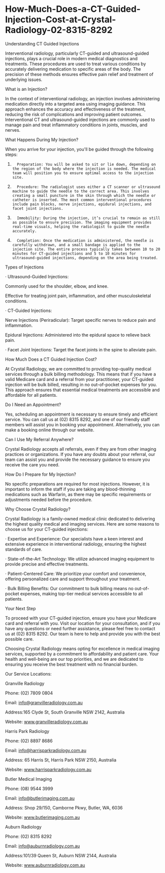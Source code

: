 # How-Much-Does-a-CT-Guided-Injection-Cost-at-Crystal-Radiology-02-8315-8292
Understanding CT Guided Injections

Interventional radiology, particularly CT-guided and ultrasound-guided injections, plays a crucial role in modern medical diagnostics and treatments. These procedures are used to treat various conditions by accurately delivering medication to specific areas of the body. The precision of these methods ensures effective pain relief and treatment of underlying issues.

What is an Injection?

In the context of interventional radiology, an injection involves administering medication directly into a targeted area using imaging guidance. This approach enhances the accuracy and effectiveness of the treatment, reducing the risk of complications and improving patient outcomes. Interventional CT and ultrasound-guided injections are commonly used to manage pain and treat inflammatory conditions in joints, muscles, and nerves.

What Happens During My Injection?

When you arrive for your injection, you'll be guided through the following steps:

1.       Preparation: You will be asked to sit or lie down, depending on the region of the body where the injection is needed. The medical team will position you to ensure optimal access to the injection site.

2.       Procedure: The radiologist uses either a CT scanner or ultrasound machine to guide the needle to the correct area. This involves creating a small puncture in the skin through which the needle or catheter is inserted. The most common interventional procedures include pain blocks, nerve injections, epidural injections, and facet joint injections.

3.       Immobility: During the injection, it’s crucial to remain as still as possible to ensure precision. The imaging equipment provides real-time visuals, helping the radiologist to guide the needle accurately.

4.       Completion: Once the medication is administered, the needle is carefully withdrawn, and a small bandage is applied to the injection site. The entire process typically takes between 10 to 20 minutes for CT-guided injections and 5 to 10 minutes for ultrasound-guided injections, depending on the area being treated.

Types of Injections

·         Ultrasound-Guided Injections:

Commonly used for the shoulder, elbow, and knee.

Effective for treating joint pain, inflammation, and other musculoskeletal conditions.

·         CT-Guided Injections:

Nerve Injections (Periradicular): Target specific nerves to reduce pain and inflammation.

Epidural Injections: Administered into the epidural space to relieve back pain.

·         Facet Joint Injections: Target the facet joints in the spine to alleviate pain.

How Much Does a CT Guided Injection Cost?

At Crystal Radiology, we are committed to providing top-quality medical services through a bulk billing methodology. This means that if you have a valid Medicare card and a referral from your practitioner, your CT-guided injection will be bulk billed, resulting in no out-of-pocket expenses for you. This approach ensures that essential medical treatments are accessible and affordable for all patients.

Do I Need an Appointment?

Yes, scheduling an appointment is necessary to ensure timely and efficient service. You can call us at (02) 8315 8292, and one of our friendly staff members will assist you in booking your appointment. Alternatively, you can make a booking online through our website.

Can I Use My Referral Anywhere?

Crystal Radiology accepts all referrals, even if they are from other imaging practices or organizations. If you have any doubts about your referral, our team can assist you and provide the necessary guidance to ensure you receive the care you need.

How Do I Prepare for My Injection?

No specific preparations are required for most injections. However, it is important to inform the staff if you are taking any blood-thinning medications such as Warfarin, as there may be specific requirements or adjustments needed before the procedure.

Why Choose Crystal Radiology?

Crystal Radiology is a family-owned medical clinic dedicated to delivering the highest quality medical and imaging services. Here are some reasons to choose us for your CT-guided injections:

 

·         Expertise and Experience: Our specialists have a keen interest and extensive experience in interventional radiology, ensuring the highest standards of care.

·         State-of-the-Art Technology: We utilize advanced imaging equipment to provide precise and effective treatments.

·         Patient-Centered Care: We prioritize your comfort and convenience, offering personalized care and support throughout your treatment.

·         Bulk Billing Benefits: Our commitment to bulk billing means no out-of-pocket expenses, making top-tier medical services accessible to all patients.

Your Next Step

To proceed with your CT-guided injection, ensure you have your Medicare card and referral with you. Visit our location for your consultation, and if you have any questions or need further assistance, please feel free to contact us at (02) 8315 8292. Our team is here to help and provide you with the best possible care.

Choosing Crystal Radiology means opting for excellence in medical imaging services, supported by a commitment to affordability and patient care. Your health and well-being are our top priorities, and we are dedicated to ensuring you receive the best treatment with no financial burden.

Our Service Locations:

Granville Radiology                                                            

Phone: (02) 7809 0804

Email: info@granvilleradiology.com.au

Address:165 Clyde St, South Granville NSW 2142, Australia

Website: www.granvilleradiology.com.au


Harris Park Radiology

Phone: (02) 8897 8686

Email: info@harrisparkradiology.com.au

Address: 65 Harris St, Harris Park NSW 2150, Australia

Website: www.harrisparkradiology.com.au


 Butler Medical Imaging                                                  

Phone: (08) 9544 3999

Email: info@butlerimaging.com.au

Address: Shop 29/150, Camborne Pkwy, Butler, WA, 6036

Website: www.butlerimaging.com.au


Auburn Radiology                               	                                 

Phone: (02) 8315 8292

Email: info@auburnradiology.com.au

Address:101/39 Queen St, Auburn NSW 2144, Australia

Website: www.auburnradiology.com.au
